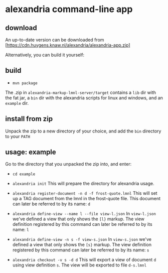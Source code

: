 # alexandria command-line app

## download

An up-to-date version can be downloaded from [https://cdn.huygens.knaw.nl/alexandria/alexandria-app.zip]

Alternatively, you can build it yourself:

## build
- `mvn package`

The .zip in `alexandria-markup-lmnl-server/target` contains a `lib` dir with the fat jar,
 a `bin` dir with the alexandria scripts for linux and windows,
 and an `example` dir.

## install from zip

Unpack the zip to a new directory of your choice, and add the `bin` directory to your `PATH`

## usage: example

Go to the directory that you unpacked the zip into, and enter:

* `cd example`

* `alexandria init`
  This will prepare the directory for alexandria usage.

* `alexandria register-document -n d -f frost-quote.lmnl`
  This will set up a TAG document from the lmnl in the frost-quote file.
  This document can later be referred to by its name: `d`

* `alexandria define-view --name l --file view-l.json`
  In `view-l.json` we've defined a view that only shows the `[l}` markup.
  The view definition registered by this command can later be referred to by its name: `l`

* `alexandria define-view -n s -f view-s.json`
  In `view-s.json` we've defined a view that only shows the `[s}` markup.
  The view definition registered by this command can later be referred to by its name: `s`

* `alexandria checkout -v s -d d`
  This will export a view of document `d` using view definition `s`.
  The view will be exported to file `d-s.lmnl`
